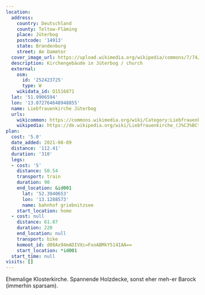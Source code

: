 ```yaml
---
location:
  address:
    country: Deutschland
    county: Teltow-Fläming
    place: Jüterbog
    postcode: '14913'
    state: Brandenburg
    street: Am Dammtor
  cover_image_url: https://upload.wikimedia.org/wikipedia/commons/7/74/Liebfrauenkirche_J%C3%BCterbog_Schlossstrasse-2.jpg
  description: Kirchengebäude in Jüterbog / church
  external:
    osm:
      id: '252423725'
      type: W
    wikidata_id: Q1516871
  lat: '51.9906594'
  lon: '13.072764648948855'
  name: Liebfrauenkirche Jüterbog
  urls:
    wikicommon: https://commons.wikimedia.org/wiki/Category:Liebfrauenkirche_(J%C3%BCterbog)
    wikipedia: https://de.wikipedia.org/wiki/Liebfrauenkirche_(J%C3%BCterbog)
plan:
  cost: '5.0'
  date_added: 2021-08-09
  distance: '112.41'
  duration: '310'
  legs:
  - cost: '5'
    distance: 50.54
    transport: train
    duration: 90
    end_location: &id001
      lat: '52.3940653'
      lon: '13.1288573'
      name: bahnhof griebnitzsee
    start_location: home
  - cost: null
    distance: 61.87
    duration: 220
    end_location: null
    transport: bike
    komoot_id: d08Ax94mADIVXc=FxoABMkY514IAA==
    start_location: *id001
  start_time: null
visits: []
---
```


Ehemalige Klosterkirche. Spannende Holzdecke, sonst eher meh-er Barock (immerhin sparsam).
